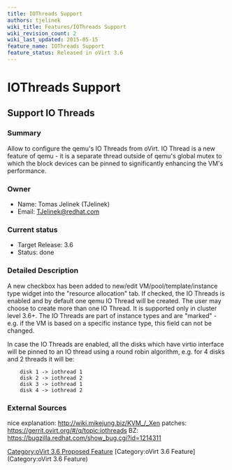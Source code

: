 ```yaml
---
title: IOThreads Support
authors: tjelinek
wiki_title: Features/IOThreads Support
wiki_revision_count: 2
wiki_last_updated: 2015-05-15
feature_name: IOThreads Support
feature_status: Released in oVirt 3.6
---
```


# IOThreads Support

## Support IO Threads

### Summary

Allow to configure the qemu's IO Threads from oVirt. IO Thread is a new feature of qemu - it is a separate thread outside of qemu's global mutex to which the block devices can be pinned to significantly enhancing the VM's performance.

### Owner

*   Name: Tomas Jelinek (TJelinek)
*   Email: <TJelinek@redhat.com>

### Current status

*   Target Release: 3.6
*   Status: done

### Detailed Description

A new checkbox has been added to new/edit VM/pool/template/instance type widget into the "resource allocation" tab. If checked, the IO Threads is enabled and by default one qemu IO Thread will be created. The user may choose to create more than one IO Thread. It is supported only in cluster level 3.6+. The IO Threads are part of instance types and are "marked" - e.g. if the VM is based on a specific instance type, this field can not be changed.

In case the IO Threads are enabled, all the disks which have virtio interface will be pinned to an IO thread using a round robin algorithm, e.g. for 4 disks and 2 threads it will be:

        disk 1 -> iothread 1
        disk 2 -> iothread 2
        disk 3 -> iothread 1
        disk 4 -> iothread 2

### External Sources

nice explanation: <http://wiki.mikejung.biz/KVM_/_Xen> patches: <https://gerrit.ovirt.org/#/q/topic:iothreads> BZ: <https://bugzilla.redhat.com/show_bug.cgi?id=1214311>

[Category:oVirt 3.6 Proposed Feature](/develop/release-management/releases/3.6/proposed-feature/) [Category:oVirt 3.6 Feature](Category:oVirt 3.6 Feature)
